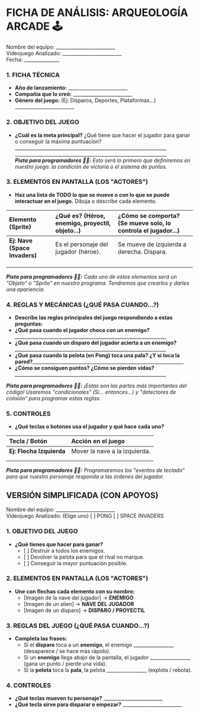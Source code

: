 # **FICHA DE ANÁLISIS: ARQUEOLOGÍA ARCADE 🕹️**

Nombre del equipo: \_\_\_\_\_\_\_\_\_\_\_\_\_\_\_\_\_\_\_\_\_\_\_\_\_  
Videojuego Analizado: \_\_\_\_\_\_\_\_\_\_\_\_\_\_\_\_\_\_\_\_\_\_\_\_\_  
Fecha: \_\_\_\_\_\_\_\_\_\_\_\_\_\_\_

### **1\. FICHA TÉCNICA**

* **Año de lanzamiento:** \_\_\_\_\_\_\_\_\_\_\_\_\_\_\_\_\_\_\_\_\_\_\_\_\_  
* **Compañía que lo creó:** \_\_\_\_\_\_\_\_\_\_\_\_\_\_\_\_\_\_\_\_\_\_\_\_\_  
* **Género del juego:** (Ej: Disparos, Deportes, Plataformas...) \_\_\_\_\_\_\_\_\_\_\_\_\_\_\_\_\_\_\_\_\_\_\_\_\_

### **2\. OBJETIVO DEL JUEGO**

* **¿Cuál es la meta principal?** ¿Qué tiene que hacer el jugador para ganar o conseguir la máxima puntuación?\_\_\_\_\_\_\_\_\_\_\_\_\_\_\_\_\_\_\_\_\_\_\_\_\_\_\_\_\_\_\_\_\_\_\_\_\_\_\_\_\_\_\_\_\_\_\_\_\_\_\_\_\_\_\_\_\_\_\_\_\_\_\_\_  
  \_\_\_\_\_\_\_\_\_\_\_\_\_\_\_\_\_\_\_\_\_\_\_\_\_\_\_\_\_\_\_\_\_\_\_\_\_\_\_\_\_\_\_\_\_\_\_\_\_\_\_\_\_\_\_\_\_\_\_\_\_\_\_\_  
  ***Pista para programadores 🧑‍💻:** Esto será lo primero que definiremos en nuestro juego: la condición de victoria o el sistema de puntos.*

### **3\. ELEMENTOS EN PANTALLA (LOS "ACTORES")**

* **Haz una lista de TODO lo que se mueve o con lo que se puede interactuar en el juego.** Dibuja o describe cada elemento.

| Elemento (Sprite) | ¿Qué es? (Héroe, enemigo, proyectil, objeto...) | ¿Cómo se comporta? (Se mueve solo, lo controla el jugador...) |
| :---- | :---- | :---- |
| **Ej: Nave (Space Invaders)** | Es el personaje del jugador (héroe). | Se mueve de izquierda a derecha. Dispara. |
|  |  |  |
|  |  |  |
|  |  |  |

***Pista para programadores 🧑‍💻:** Cada uno de estos elementos será un "Objeto" o "Sprite" en nuestro programa. Tendremos que crearlos y darles una apariencia.*

### **4\. REGLAS Y MECÁNICAS (¿QUÉ PASA CUANDO...?)**

* **Describe las reglas principales del juego respondiendo a estas preguntas:**  
* **¿Qué pasa cuando el jugador choca con un enemigo?***\_\_\_\_\_\_\_\_\_\_\_\_\_\_\_\_\_\_\_\_\_\_\_\_\_\_\_\_\_\_\_\_\_\_\_\_\_\_\_\_\_\_\_\_\_\_\_\_\_\_\_\_\_\_\_\_\_\_\_\_\_\_\_\_*  
* **¿Qué pasa cuando un disparo del jugador acierta a un enemigo?***\_\_\_\_\_\_\_\_\_\_\_\_\_\_\_\_\_\_\_\_\_\_\_\_\_\_\_\_\_\_\_\_\_\_\_\_\_\_\_\_\_\_\_\_\_\_\_\_\_\_\_\_\_\_\_\_\_\_\_\_\_\_\_\_*  
* **¿Qué pasa cuando la pelota (en Pong) toca una pala? ¿Y si toca la pared?***\_\_\_\_\_\_\_\_\_\_\_\_\_\_\_\_\_\_\_\_\_\_\_\_\_\_\_\_\_\_\_\_\_\_\_\_\_\_\_\_\_\_\_\_\_\_\_\_\_\_\_\_\_\_\_\_\_\_\_\_\_\_\_\_*  
* **¿Cómo se consiguen puntos? ¿Cómo se pierden vidas?***\_\_\_\_\_\_\_\_\_\_\_\_\_\_\_\_\_\_\_\_\_\_\_\_\_\_\_\_\_\_\_\_\_\_\_\_\_\_\_\_\_\_\_\_\_\_\_\_\_\_\_\_\_\_\_\_\_\_\_\_\_\_\_\_*

***Pista para programadores 🧑‍💻:** ¡Estas son las partes más importantes del código\! Usaremos "condicionales" (Si... entonces...) y "detectores de colisión" para programar estas reglas.*

### **5\. CONTROLES**

* **¿Qué teclas o botones usa el jugador y qué hace cada uno?**

| Tecla / Botón | Acción en el juego |
| :---- | :---- |
| **Ej: Flecha Izquierda** | Mover la nave a la izquierda. |
|  |  |
|  |  |

***Pista para programadores 🧑‍💻:** Programaremos los "eventos de teclado" para que nuestro personaje responda a las órdenes del jugador.*

## **VERSIÓN SIMPLIFICADA (CON APOYOS)**

Nombre del equipo: \_\_\_\_\_\_\_\_\_\_\_\_\_\_\_\_\_\_\_\_\_\_\_\_\_  
Videojuego Analizado: (Elige uno) \[ \] PONG \[ \] SPACE INVADERS

### **1\. OBJETIVO DEL JUEGO**

* **¿Qué tienes que hacer para ganar?**  
  * \[ \] Destruir a todos los enemigos.  
  * \[ \] Devolver la pelota para que el rival no marque.  
  * \[ \] Conseguir la mayor puntuación posible.

### **2\. ELEMENTOS EN PANTALLA (LOS "ACTORES")**

* **Une con flechas cada elemento con su nombre:**  
  * \[Imagen de la nave del jugador\] \-\> **ENEMIGO**  
  * \[Imagen de un alien\] \-\> **NAVE DEL JUGADOR**  
  * \[Imagen de un disparo\] \-\> **DISPARO / PROYECTIL**

### **3\. REGLAS DEL JUEGO (¿QUÉ PASA CUANDO...?)**

* **Completa las frases:**  
  * Si el **disparo** toca a un **enemigo**, el enemigo \_\_\_\_\_\_\_\_\_\_\_\_\_\_\_\_\_ (desaparece / se hace más rápido).  
  * Si un **enemigo** llega abajo de la pantalla, el jugador \_\_\_\_\_\_\_\_\_\_\_\_\_\_\_\_\_ (gana un punto / pierde una vida).  
  * Si la **pelota** toca la **pala**, la pelota \_\_\_\_\_\_\_\_\_\_\_\_\_\_\_\_\_ (explota / rebota).

### **4\. CONTROLES**

* **¿Qué teclas mueven tu personaje?** \_\_\_\_\_\_\_\_\_\_\_\_\_\_\_\_\_\_\_\_\_\_\_\_\_  
* **¿Qué tecla sirve para disparar o empezar?** \_\_\_\_\_\_\_\_\_\_\_\_\_\_\_\_\_\_\_\_\_\_\_\_\_